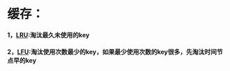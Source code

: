# 缓存：
#### 1，[LRU](https://github.com/sihaihou/algorithm/blob/master/src/com/reyco/algorithm/cache/Test1.java):淘汰最久未使用的key
#### 2，[LFU](https://github.com/sihaihou/algorithm/blob/master/src/com/reyco/algorithm/cache/Test2.java):淘汰使用次数最少的key，如果最少使用次数的key很多，先淘汰时间节点早的key
